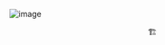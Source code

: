 ![image](https://github.com/INeedJobToStartWork/FluidUI/assets/97305201/9e6cc7e4-43d0-4770-9a42-e3f791aaa92e)
<p align="center">🏗️</p>
